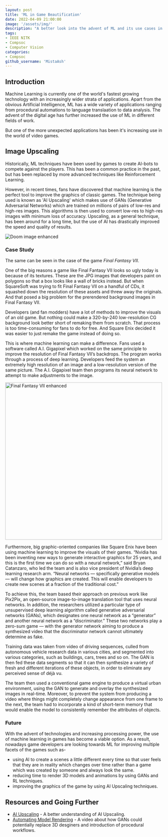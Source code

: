 ```yaml
---
layout: post
title: 'ML in Game Beautification'
date: 2022-04-09 21:00:00
image: '/assets/img/'
description: "A better look into the advent of ML and its use cases in the field of Game Development, specifically Game Beautification."
tags:
- IEEE NITK
- Compsoc
- Computer Vision
categories:
- Compsoc
github_username: 'MistaAsh'
---
```



## **Introduction**
Machine Learning is currently one of the world's fastest growing technology with an increasingly wider strata of applications. Apart from the obvious Artificial Intelligence, ML has a wide variety of applications ranging from procedural automations to language translaation to data analysis. The advent of the digital age has further increased the use of ML in different fields of work.

But one of the more unexpected applications has been it's increasing use in the world of video games.

## **Image Upscaling**

Historically, ML techniques have been used by games to create AI-bots to compete against the players. This has been a common practice in the past, but has been replaced by more advanced techniques like Reinforcement Learning.

However, in recent times, fans have discovered that machine learning is the perfect tool to improve the graphics of classic games.  The technique being used is known as 'AI Upscaling' which makes use of GANs (Generative Adversarial Networks) which are trained on millions of pairs of low-res and high-res images. This algorithms is then used to convert low-res to high-res images with minimum loss of accuracy. Upscaling, as a general technique, has been around for a long time, but the use of AI has drastically improved the speed and quality of results.

![Doom image enhanced](/blog/assets/img/ml-in-game-beautification/doom-enhanced.png)

### Case Study
The same can be seen in the case of the game *Final Fantasy VII*.

One of the big reasons a game like Final Fantasy VII looks so ugly today is because of its textures. These are the JPG images that developers paint on polygons so that a box looks like a wall of bricks instead. But when SquareSoft was trying to fit Final Fantasy VII on a handful of CDs, it squashed down the resolution of these assets and threw away the originals. And that posed a big problem for the prerendered background images in Final Fantasy VII.

Developers (and fan modders) have a lot of methods to improve the visuals of an old game. But nothing could make a 320-by-240 low-resolution CG background look better short of remaking them from scratch. That process is too time-consuming for fans to do for free. And Square Enix decided it was easier to just remake the game instead of doing so.

This is where machine learning can make a difference. Fans used a software called A.I. Gigapixel which worked on the same principle to improve the resolution of Final Fantasy VII’s backdrops. The program works through a process of deep learning. Developers feed the system an extremely high resolution of an image and a low-resolution version of the same picture. The A.I. Gigapixel team then programs its neural network to attempt to make adjustments to the image.

<img src='/blog/assets/img/ml-in-game-beautification/ff7-enhanced.png' alt='Final Fantasy VII enhanced' width='500'>

Furthermore, big graphic-oriented companies like Square Enix have been using machine learning to improve the visuals of their games. “Nvidia has been inventing new ways to generate interactive graphics for 25 years, and this is the first time we can do so with a neural network,” said Bryan Catanzaro, who led the team and is also vice president of Nvidia’s deep learning research arm. “Neural networks — specifically generative models — will change how graphics are created. This will enable developers to create new scenes at a fraction of the traditional cost.”

To achieve this, the team based their approach on previous work like Pix2Pix, an open-source image-to-image translation tool that uses neural networks. In addition, the researchers utilized a particular type of unsupervised deep learning algorithm called generative adversarial networks (GANs), which designates one neural network as a “generator” and another neural network as a “discriminator.” These two networks play a zero-sum game — with the generator network aiming to produce a synthesized video that the discriminator network cannot ultimately determine as fake.

Training data was taken from video of driving sequences, culled from autonomous vehicle research data in various cities, and segmented into various categories, such as buildings, cars, trees and so on. The GAN is then fed these data segments so that it can then synthesize a variety of fresh and different iterations of these objects, in order to eliminate any perceived sense of déjà vu.

The team then used a conventional game engine to produce a virtual urban environment, using the GAN to generate and overlay the synthesized images in real-time. Moreover, to prevent the system from producing a video where things might completely change appearance from one frame to the next, the team had to incorporate a kind of short-term memory that would enable the model to consistently remember the attributes of objects.


### Future
With the advent of technologies and increasing processing power, the use of machine learning in games has become a viable option. As a result, nowadays game developers are looking towards ML for improving multiple facets of the games such as-
- using AI to create a scenes a little different every time so that user feels that they are in reality which changes over time rather than a game which was created by someone and always look the same.
- reducing time to render 3D models and animations by using GANs and RL techniques.
- improving the graphics of the game by using AI Upscaling techniques.

## Resources and Going Further
* [AI Upscaling](https://www.theverge.com/2019/4/18/18311287/ai-upscaling-algorithms-video-games-mods-modding-esrgan-gigapixelC) - A better understanding of AI Upscaling.
* [Automating Model Rendering](https://www.youtube.com/watch?v=FlgLxSLsYWQ&t=489s) - A video about how GANs could potentially replace 3D desginers and introduction of procedural workflows.

